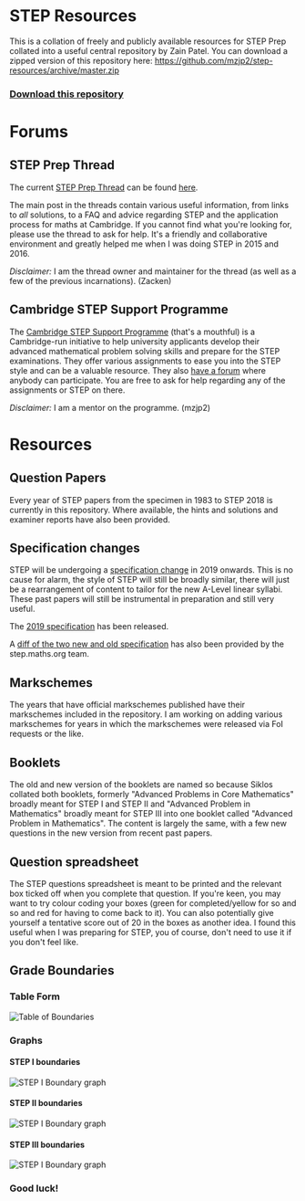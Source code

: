# STEP Resources
This is a collation of freely and publicly available resources for STEP Prep collated into a useful central repository by Zain Patel. You can download a zipped version of this repository here: https://github.com/mzjp2/step-resources/archive/master.zip

### [Download this repository](https://github.com/mzjp2/step-resources/archive/master.zip)

# Forums

## STEP Prep Thread
The current [STEP Prep Thread](https://www.thestudentroom.co.uk/showthread.php?t=5537494) can be found [here](https://www.thestudentroom.co.uk/showthread.php?t=5537494).

The main post in the threads contain various useful information, from links to _all_ solutions, to a FAQ and advice regarding STEP and the application process for maths at Cambridge. If you cannot find what you're looking for, please use the thread to ask for help. It's a friendly and collaborative environment and greatly helped me when I was doing STEP in 2015 and 2016.

_Disclaimer:_ I am the thread owner and maintainer for the thread (as well as a few of the previous incarnations). (Zacken)

## Cambridge STEP Support Programme
The [Cambridge STEP Support Programme](https://maths.org/step/) (that's a mouthful) is a Cambridge-run initiative to help university applicants develop their advanced mathematical problem solving skills and prepare for the STEP examinations. They offer various assignments to ease you into the STEP style and can be a valuable resource. They also [have a forum](https://maths.org/step/forum) where anybody can participate. You are free to ask for help regarding any of the assignments or STEP on there. 

_Disclaimer:_ I am a mentor on the programme. (mzjp2)

# Resources

## Question Papers
Every year of STEP papers from the specimen in 1983 to STEP 2018 is currently in this repository. Where available, the hints and solutions and examiner reports have also been provided.

## Specification changes
STEP will be undergoing a [specification change](https://www.admissionstesting.org/for-test-takers/step/about-step/) in 2019 onwards. This is no cause for alarm, the style of STEP will still be broadly similar, there will just be a rearrangement of content to tailor for the new A-Level linear syllabi. These past papers will still be instrumental in preparation and still very useful. 

The [2019 specification](https://www.admissionstesting.org/Images/47831-step-specification-rebranded-.pdf) has been released.

A [diff of the two new and old specification](https://maths.org/step/sites/maths.org.step/files/assignments/STEP%20spec%20mapping%20document.pdf) has also been provided by the step.maths.org team. 

## Markschemes
The years that have official markschemes published have their markschemes included in the repository. I am working on adding various markschemes for years in which the markschemes were released via FoI requests or the like. 

## Booklets
The old and new version of the booklets are named so because Siklos collated both booklets, formerly "Advanced Problems in Core Mathematics" broadly meant for STEP I and STEP II and "Advanced Problem in Mathematics" broadly meant for STEP III into one booklet called "Advanced Problem in Mathematics". The content is largely the same, with a few new questions in the new version from recent past papers. 

## Question spreadsheet
The STEP questions spreadsheet is meant to be printed and the relevant box ticked off when you complete that question. If you're keen, you may want to try colour coding your boxes (green for completed/yellow for so and so and red for having to come back to it). You can also potentially give yourself a tentative score out of 20 in the boxes as another idea. I found this useful when I was preparing for STEP, you of course, don't need to use it if you don't feel like. 

## Grade Boundaries
### Table Form

![Table of Boundaries](https://github.com/mzjp2/step-resources/raw/master/Assets/Boundaries%20Table.png)

### Graphs

#### STEP I boundaries

![STEP I Boundary graph](https://github.com/mzjp2/step-resources/raw/master/Assets/step-1-chart.png)

#### STEP II boundaries

![STEP I Boundary graph](https://github.com/mzjp2/step-resources/raw/master/Assets/step-2-char.png)

#### STEP III boundaries

![STEP I Boundary graph](https://github.com/mzjp2/step-resources/raw/master/Assets/step-3-chart.png)

### Good luck!

